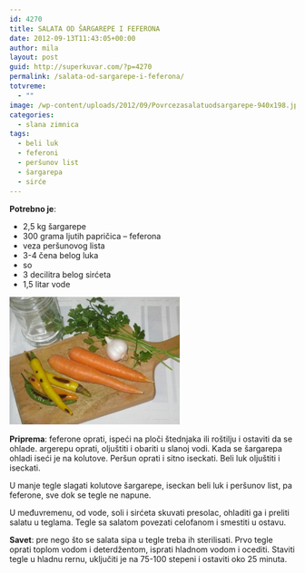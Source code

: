 ```yaml
---
id: 4270
title: SALATA OD ŠARGAREPE I FEFERONA
date: 2012-09-13T11:43:05+00:00
author: mila
layout: post
guid: http://superkuvar.com/?p=4270
permalink: /salata-od-sargarepe-i-feferona/
totvreme:
  - ""
image: /wp-content/uploads/2012/09/Povrcezasalatuodsargarepe-940x198.jpg
categories:
  - slana zimnica
tags:
  - beli luk
  - feferoni
  - peršunov list
  - šargarepa
  - sirće
---
```

**Potrebno je**:

  * 2,5 kg šargarepe
  * 300 grama ljutih papričica &#8211; feferona
  * veza peršunovog lista
  * 3-4 čena belog luka
  * so
  * 3 decilitra belog sirćeta
  * 1,5 litar vode

<img class="alignnone size-medium wp-image-4373" title="Povrcezasalatuodsargarepe" src="/wp-content/uploads/2012/09/Povrcezasalatuodsargarepe-300x225.jpg" alt="" width="300" height="225" /> 

**Priprema**: feferone oprati, ispeći na ploči štednjaka ili roštilju i ostaviti da se ohlade.  argerepu oprati, oljuštiti i obariti u slanoj vodi. Kada se šargarepa ohladi iseći je na kolutove. Peršun oprati i sitno iseckati. Beli luk oljuštiti i iseckati.

U manje tegle slagati kolutove šargarepe, iseckan beli luk i peršunov list, pa feferone, sve dok se tegle ne napune.

U međuvremenu, od vode, soli i sirćeta skuvati presolac, ohladiti ga i preliti salatu u teglama. Tegle sa salatom povezati celofanom i smestiti u ostavu.

**Savet**: pre nego što se salata sipa u tegle treba ih sterilisati. Prvo tegle oprati toplom vodom i deterdžentom, isprati hladnom vodom i ocediti. Staviti tegle u hladnu rernu, uključiti je na 75-100 stepeni i ostaviti oko 25 minuta.